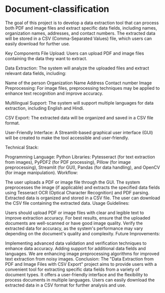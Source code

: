 # Document-classification
The goal of this project is to develop a data extraction tool that can process both PDF and image files and extract specific data fields, including names, organization names, addresses, and contact numbers. The extracted data will be stored in a CSV (Comma-Separated Values) file, which users can easily download for further use.

Key Components
File Upload: Users can upload PDF and image files containing the data they want to extract.
 
Data Extraction: The system will analyze the uploaded files and extract relevant data fields, including:
 
Name of the person
Organization Name
Address
Contact number
Image Preprocessing: For image files, preprocessing techniques may be applied to enhance text recognition and improve accuracy.
 
Multilingual Support: The system will support multiple languages for data extraction, including English and Hindi.
 
CSV Export: The extracted data will be organized and saved in a CSV file format.
 
User-Friendly Interface: A Streamlit-based graphical user interface (GUI) will be created to make the tool accessible and user-friendly.
 
Technical Stack:
 
Programming Language: Python
Libraries: Pytesseract (for text extraction from images), PyPDF2 (for PDF processing), Pillow (for image preprocessing), Streamlit (for GUI), Pandas (for data handling), and OpenCV (for image manipulation).
Workflow:
 
The user uploads a PDF or image file through the GUI.
The system preprocesses the image (if applicable) and extracts the specified data fields using Tesseract OCR (Optical Character Recognition) and PDF parsing.
Extracted data is organized and stored in a CSV file.
The user can download the CSV file containing the extracted data.
Usage Guidelines:
 
Users should upload PDF or image files with clear and legible text to improve extraction accuracy.
For best results, ensure that the uploaded documents are well-scanned or have good image quality.
Verify the extracted data for accuracy, as the system's performance may vary depending on the document's quality and complexity.
Future Improvements:
 
Implementing advanced data validation and verification techniques to enhance data accuracy.
Adding support for additional data fields and languages.
We are enhancing image preprocessing algorithms for improved text extraction from noisy images.
Conclusion:
The "Data Extraction from PDF and Image Files with CSV Export" project aims to provide users with a convenient tool for extracting specific data fields from a variety of document types. It offers a user-friendly interface and the flexibility to process documents in multiple languages. Users can easily download the extracted data in a CSV format for further analysis and use.
